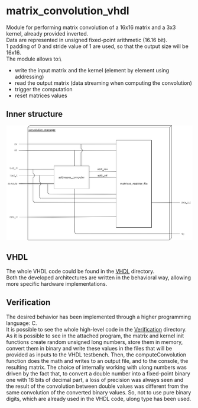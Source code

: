 # matrix_convolution_vhdl

Module for performing matrix convolution of a 16x16 matrix and a 3x3 kernel, already provided inverted.\
Data are represented in unsigned fixed-point arithmetic (16.16 bit).\
1 padding of 0 and stride value of 1 are used, so that the output size will be 16x16.\
The module allows to:\
* write the input matrix and the kernel (element by element using addressing)
* read the output matrix (data streaming when computing the convolution)
* trigger the computation
* reset matrices values

## Inner structure

![](images/convolution.png)

## VHDL

The whole VHDL code could be found in the [VHDL](VHDL) directory.\
Both the developed architectures are written in the behavioral way, allowing more specific hardware implementations.

## Verification

The desired behavior has been implemented through a higher programming language: C.\
It is possible to see the whole high-level code in the [Verification](Verification) directory.\
As it is possible to see in the attached program, the matrix and kernel init functions create random unsigned long numbers, store them in memory, convert them in binary and write these values in the files that will be provided as inputs to the VHDL testbench. Then, the computeConvolution function does the math and writes to an output file, and to the console, the resulting matrix. The choice of internally working with ulong numbers was driven by the fact that, to convert a double number into a fixed-point binary one with 16 bits of decimal part, a loss of precision was always seen and the result of the convolution between double values was different from the same convolution of the converted binary values. So, not to use pure binary digits, which are already used in the VHDL code, ulong type has been used.
